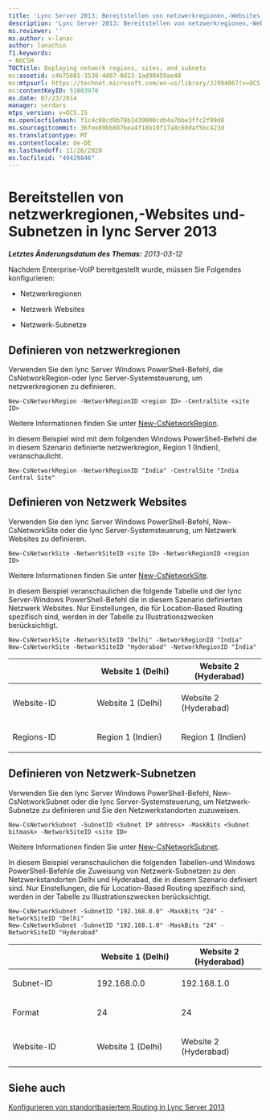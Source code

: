 ```yaml
---
title: 'Lync Server 2013: Bereitstellen von netzwerkregionen,-Websites und-Subnetzen'
description: 'Lync Server 2013: Bereitstellen von netzwerkregionen,-Websites und-Subnetzen'
ms.reviewer: ''
ms.author: v-lanac
author: lanachin
f1.keywords:
- NOCSH
TOCTitle: Deploying network regions, sites, and subnets
ms:assetid: c4b75601-3538-4d07-8d23-1ad90459ae48
ms:mtpsurl: https://technet.microsoft.com/en-us/library/JJ994067(v=OCS.15)
ms:contentKeyID: 51803978
ms.date: 07/23/2014
manager: serdars
mtps_version: v=OCS.15
ms.openlocfilehash: f1c4c08cd9b78b1439000cdb4a7bbe3ffc2f99d8
ms.sourcegitcommit: 36fee89bb887bea4f18b19f17a8c69daf5bc423d
ms.translationtype: MT
ms.contentlocale: de-DE
ms.lasthandoff: 11/26/2020
ms.locfileid: "49429846"
---
```

# <a name="deploying-network-regions-sites-and-subnets-in-lync-server-2013"></a>Bereitstellen von netzwerkregionen,-Websites und-Subnetzen in lync Server 2013

<div data-xmlns="http://www.w3.org/1999/xhtml">

<div class="topic" data-xmlns="http://www.w3.org/1999/xhtml" data-msxsl="urn:schemas-microsoft-com:xslt" data-cs="https://msdn.microsoft.com/">

<div data-asp="https://msdn2.microsoft.com/asp">



</div>

<div id="mainSection">

<div id="mainBody">

<span> </span>

_**Letztes Änderungsdatum des Themas:** 2013-03-12_

Nachdem Enterprise-VoIP bereitgestellt wurde, müssen Sie Folgendes konfigurieren:

  - Netzwerkregionen

  - Netzwerk Websites

  - Netzwerk-Subnetze

<div>

## <a name="define-network-regions"></a>Definieren von netzwerkregionen

Verwenden Sie den lync Server Windows PowerShell-Befehl, die CsNetworkRegion-oder lync Server-Systemsteuerung, um netzwerkregionen zu definieren.

    New-CsNetworkRegion -NetworkRegionID <region ID> -CentralSite <site ID>

Weitere Informationen finden Sie unter [New-CsNetworkRegion](https://docs.microsoft.com/powershell/module/skype/New-CsNetworkRegion).

In diesem Beispiel wird mit dem folgenden Windows PowerShell-Befehl die in diesem Szenario definierte netzwerkregion, Region 1 (Indien), veranschaulicht.

    New-CsNetworkRegion -NetworkRegionID "India" -CentralSite "India Central Site"

<div>


</div>

</div>

<div>

## <a name="define-network-sites"></a>Definieren von Netzwerk Websites

Verwenden Sie den lync Server Windows PowerShell-Befehl, New-CsNetworkSite oder die lync Server-Systemsteuerung, um Netzwerk Websites zu definieren.

    New-CsNetworkSite -NetworkSiteID <site ID> -NetworkRegionID <region ID>

Weitere Informationen finden Sie unter [New-CsNetworkSite](https://docs.microsoft.com/powershell/module/skype/New-CsNetworkSite).

In diesem Beispiel veranschaulichen die folgende Tabelle und der lync Server-Windows PowerShell-Befehl die in diesem Szenario definierten Netzwerk Websites. Nur Einstellungen, die für Location-Based Routing spezifisch sind, werden in der Tabelle zu Illustrationszwecken berücksichtigt.

    New-CsNetworkSite -NetworkSiteID "Delhi" -NetworkRegionID "India"
    New-CsNetworkSite -NetworkSiteID "Hyderabad" -NetworkRegionID "India"


<table>
<colgroup>
<col style="width: 33%" />
<col style="width: 33%" />
<col style="width: 33%" />
</colgroup>
<thead>
<tr class="header">
<th></th>
<th>Website 1 (Delhi)</th>
<th>Website 2 (Hyderabad)</th>
</tr>
</thead>
<tbody>
<tr class="odd">
<td><p>Website-ID</p></td>
<td><p>Website 1 (Delhi)</p></td>
<td><p>Website 2 (Hyderabad)</p></td>
</tr>
<tr class="even">
<td><p>Regions-ID</p></td>
<td><p>Region 1 (Indien)</p></td>
<td><p>Region 1 (Indien)</p></td>
</tr>
</tbody>
</table>


<div>


</div>

</div>

<div>

## <a name="define-network-subnets"></a>Definieren von Netzwerk-Subnetzen

Verwenden Sie den lync Server Windows PowerShell-Befehl, New-CsNetworkSubnet oder die lync Server-Systemsteuerung, um Netzwerk-Subnetze zu definieren und Sie den Netzwerkstandorten zuzuweisen.

    New-CsNetworkSubnet -SubnetID <Subnet IP address> -MaskBits <Subnet bitmask> -NetworkSiteID <site ID>

Weitere Informationen finden Sie unter [New-CsNetworkSubnet](https://docs.microsoft.com/powershell/module/skype/New-CsNetworkSubnet).

In diesem Beispiel veranschaulichen die folgenden Tabellen-und Windows PowerShell-Befehle die Zuweisung von Netzwerk-Subnetzen zu den Netzwerkstandorten Delhi und Hyderabad, die in diesem Szenario definiert sind. Nur Einstellungen, die für Location-Based Routing spezifisch sind, werden in der Tabelle zu Illustrationszwecken berücksichtigt.

    New-CsNetworkSubnet -SubnetID "192.168.0.0" -MaskBits "24" -NetworkSiteID "Delhi"
    New-CsNetworkSubnet -SubnetID "192.168.1.0" -MaskBits "24" -NetworkSiteID "Hyderabad"


<table>
<colgroup>
<col style="width: 33%" />
<col style="width: 33%" />
<col style="width: 33%" />
</colgroup>
<thead>
<tr class="header">
<th></th>
<th>Website 1 (Delhi)</th>
<th>Website 2 (Hyderabad)</th>
</tr>
</thead>
<tbody>
<tr class="odd">
<td><p>Subnet-ID</p></td>
<td><p>192.168.0.0</p></td>
<td><p>192.168.1.0</p></td>
</tr>
<tr class="even">
<td><p>Format</p></td>
<td><p>24</p></td>
<td><p>24</p></td>
</tr>
<tr class="odd">
<td><p>Website-ID</p></td>
<td><p>Website 1 (Delhi)</p></td>
<td><p>Website 2 (Hyderabad)</p></td>
</tr>
</tbody>
</table>


<div>


</div>

</div>

<div>

## <a name="see-also"></a>Siehe auch


[Konfigurieren von standortbasiertem Routing in Lync Server 2013](lync-server-2013-configuring-location-based-routing.md)  
  

</div>

</div>

<span> </span>

</div>

</div>

</div>

